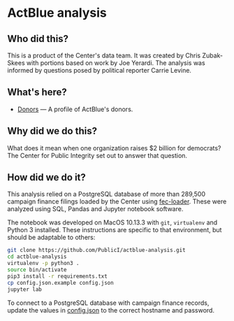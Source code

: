# ActBlue analysis

## Who did this?

This is a product of the Center's data team. It was created by Chris Zubak-Skees with portions based on work by Joe Yerardi. The analysis was informed by questions posed by political reporter Carrie Levine.

## What's here?

* [Donors](donors.ipynb) — A profile of ActBlue's donors.

## Why did we do this?

What does it mean when one organization raises $2 billion for democrats? The Center for Public Integrity set out to answer that question.

## How did we do it?

This analysis relied on a PostgreSQL database of more than 289,500 campaign finance filings loaded by the Center using [fec-loader](https://github.com/PublicI/fec-loader). These were analyzed using SQL, Pandas and Jupyter notebook software.

The notebook was developed on MacOS 10.13.3 with `git`, `virtualenv` and Python 3 installed. These instructions are specific to that environment, but should be adaptable to others:

```sh
git clone https://github.com/PublicI/actblue-analysis.git
cd actblue-analysis
virtualenv -p python3 .
source bin/activate
pip3 install -r requirements.txt
cp config.json.example config.json
jupyter lab
```

To connect to a PostgreSQL database with campaign finance records, update the values in [config.json](config.json) to the correct hostname and password.
